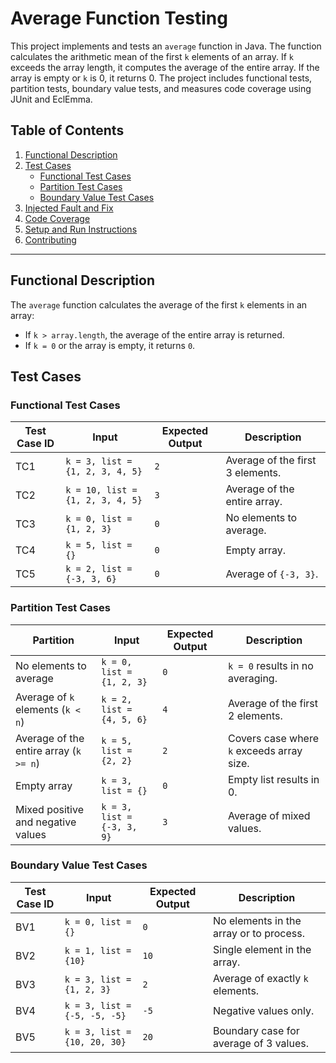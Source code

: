 
# Average Function Testing

This project implements and tests an `average` function in Java. The function calculates the arithmetic mean of the first `k` elements of an array. If `k` exceeds the array length, it computes the average of the entire array. If the array is empty or `k` is 0, it returns 0. The project includes functional tests, partition tests, boundary value tests, and measures code coverage using JUnit and EclEmma.

## Table of Contents
1. [Functional Description](#functional-description)
2. [Test Cases](#test-cases)
    - [Functional Test Cases](#functional-test-cases)
    - [Partition Test Cases](#partition-test-cases)
    - [Boundary Value Test Cases](#boundary-value-test-cases)
3. [Injected Fault and Fix](#injected-fault-and-fix)
4. [Code Coverage](#code-coverage)
5. [Setup and Run Instructions](#setup-and-run-instructions)
6. [Contributing](#contributing)

---

## Functional Description

The `average` function calculates the average of the first `k` elements in an array:
- If `k > array.length`, the average of the entire array is returned.
- If `k = 0` or the array is empty, it returns `0`.

## Test Cases

### Functional Test Cases
| Test Case ID | Input                            | Expected Output | Description                              |
|--------------|----------------------------------|-----------------|------------------------------------------|
| TC1          | `k = 3, list = {1, 2, 3, 4, 5}` | `2`             | Average of the first 3 elements.         |
| TC2          | `k = 10, list = {1, 2, 3, 4, 5}`| `3`             | Average of the entire array.             |
| TC3          | `k = 0, list = {1, 2, 3}`       | `0`             | No elements to average.                  |
| TC4          | `k = 5, list = {}`              | `0`             | Empty array.                             |
| TC5          | `k = 2, list = {-3, 3, 6}`      | `0`             | Average of `{-3, 3}`.                    |

### Partition Test Cases
| Partition                          | Input                            | Expected Output | Description                              |
|------------------------------------|----------------------------------|-----------------|------------------------------------------|
| No elements to average             | `k = 0, list = {1, 2, 3}`       | `0`             | `k = 0` results in no averaging.         |
| Average of `k` elements (`k < n`)  | `k = 2, list = {4, 5, 6}`        | `4`             | Average of the first 2 elements.         |
| Average of the entire array (`k >= n`) | `k = 5, list = {2, 2}`        | `2`             | Covers case where `k` exceeds array size.|
| Empty array                        | `k = 3, list = {}`              | `0`             | Empty list results in 0.                 |
| Mixed positive and negative values | `k = 3, list = {-3, 3, 9}`      | `3`             | Average of mixed values.                 |

### Boundary Value Test Cases
| Test Case ID | Input                            | Expected Output | Description                              |
|--------------|----------------------------------|-----------------|------------------------------------------|
| BV1          | `k = 0, list = {}`              | `0`             | No elements in the array or to process.  |
| BV2          | `k = 1, list = {10}`            | `10`            | Single element in the array.             |
| BV3          | `k = 3, list = {1, 2, 3}`       | `2`             | Average of exactly `k` elements.         |
| BV4          | `k = 3, list = {-5, -5, -5}`    | `-5`            | Negative values only.                    |
| BV5          | `k = 3, list = {10, 20, 30}`    | `20`            | Boundary case for average of 3 values.   |

